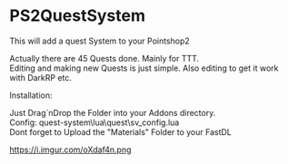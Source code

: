 # PS2QuestSystem
This will add a quest System to your Pointshop2

Actually there are 45 Quests done. Mainly for TTT.<br>
Editing and making new Quests is just simple. Also editing to get it work with DarkRP etc.<br>

Installation:<br>

Just Drag´nDrop the Folder into your Addons directory.<br>
Config: quest-system\lua\quest\sv_config.lua<br>
Dont forget to Upload the "Materials" Folder to your FastDL

https://i.imgur.com/oXdaf4n.png
